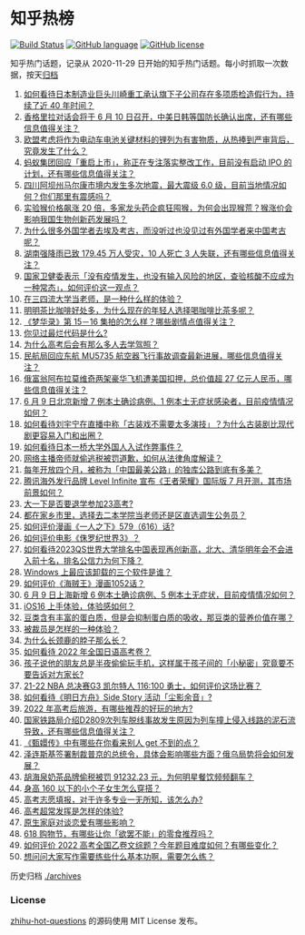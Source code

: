 # 知乎热榜
[![Build Status](https://github.com/ToWeLong/zhihu-hot-questions/workflows/CI/badge.svg)](https://github.com/ToWeLong/zhihu-hot-questions/actions)
[![GitHub language](https://img.shields.io/badge/language-golang-orange.svg)](https://golang.org/)
[![GitHub license](https://img.shields.io/github/license/ToWeLong/zhihu-hot-questions)](https://github.com/ToWeLong/zhihu-hot-questions/blob/main/LICENSE)

知乎热门话题，记录从 2020-11-29 日开始的知乎热门话题。每小时抓取一次数据，按天[归档](./archives)

<!-- BEGIN -->

1. [如何看待日本制造业巨头川崎重工承认旗下子公司存在多项质检造假行为，持续了近 40 年时间？](https://www.zhihu.com/question/536799972)
1. [香格里拉对话会将于 6 月 10 日召开，中美日韩等国防长确认出席，还有哪些信息值得关注？](https://www.zhihu.com/question/536892808)
1. [欧盟考虑将作为电动车电池关键材料的锂列为有害物质，从热捧到严审背后，究竟发生了什么？](https://www.zhihu.com/question/536674986)
1. [蚂蚁集团回应「重启上市」，称正在专注落实整改工作，目前没有启动 IPO 的计划，还有哪些信息值得关注？](https://www.zhihu.com/question/536888227)
1. [四川阿坝州马尔康市境内发生多次地震，最大震级 6.0 级，目前当地情况如何？你们那里有震感吗？](https://www.zhihu.com/question/536930175)
1. [实验猴价格飙涨 20 倍，多家龙头药企疯狂囤猴，为何会出现猴荒？猴涨价会影响我国生物创新药发展吗？](https://www.zhihu.com/question/536901931)
1. [为什么很多外国学者去埃及考古，而没听过也没见过有外国学者来中国考古呢？](https://www.zhihu.com/question/530535052)
1. [湖南强降雨已致 179.45 万人受灾，10 人死亡 3 人失联，还有哪些信息值得关注？](https://www.zhihu.com/question/536706227)
1. [国家卫健委表示「没有疫情发生，也没有输入风险的地区，查验核酸不应成为一种常态」，如何评价这一观点？](https://www.zhihu.com/question/536866571)
1. [在三四流大学当老师，是一种什么样的体验？](https://www.zhihu.com/question/536262337)
1. [明明茶比咖啡好处多，为什么现在的年轻人选择喝咖啡比茶多呢？](https://www.zhihu.com/question/532257595)
1. [《梦华录》第 15－16 集拍的怎么样？哪些剧情点值得关注？](https://www.zhihu.com/question/536895651)
1. [你见过最烂代码是什么?](https://www.zhihu.com/question/306452885)
1. [为什么高考后会有那么多人去学驾照？](https://www.zhihu.com/question/532826121)
1. [民航局回应东航 MU5735 航空器飞行事故调查最新进展，哪些信息值得关注？](https://www.zhihu.com/question/537001347)
1. [俄富翁阿布拉莫维奇两架豪华飞机遭美国扣押，总价值超 27 亿元人民币，哪些信息值得关注？](https://www.zhihu.com/question/536525564)
1. [6 月 9 日北京新增 7 例本土确诊病例、1 例本土无症状感染者，目前疫情情况如何？](https://www.zhihu.com/question/536973957)
1. [如何看待刘宇宁在直播中称「古装戏不需要太多演技」？为什么古装剧比现代剧更容易入门和出圈？](https://www.zhihu.com/question/536718618)
1. [如何看待日本一桥大学外国人入试作弊事件？](https://www.zhihu.com/question/536692927)
1. [网络主播帝师就偷逃税被罚道歉，如何从法律角度解读？](https://www.zhihu.com/question/536882728)
1. [每年开放四个月，被称为「中国最美公路」的独库公路到底有多美？](https://www.zhihu.com/question/489261464)
1. [腾讯海外发行品牌 Level Infinite 宣布《王者荣耀》国际版 7 月开测，其市场前景如何？](https://www.zhihu.com/question/536653530)
1. [大一下是否要退学参加23高考?](https://www.zhihu.com/question/519933613)
1. [都在家乡市里，选择去二本学院当老师还是区直选调生公务员？](https://www.zhihu.com/question/535924981)
1. [如何评价漫画《一人之下》579（616）话?](https://www.zhihu.com/question/536923842)
1. [如何评价电影《侏罗纪世界3》？](https://www.zhihu.com/question/535566367)
1. [如何看待2023QS世界大学排名中国表现再创新高，北大、清华明年会不会进入前十名，排名公信力为何下降？](https://www.zhihu.com/question/536790531)
1. [Windows 上最应该卸载的三个软件是谁？](https://www.zhihu.com/question/531532401)
1. [如何评价《海贼王》漫画1052话？](https://www.zhihu.com/question/535791484)
1. [6 月 9 日上海新增 6 例本土确诊病例、5 例本土无症状，目前疫情情况如何？](https://www.zhihu.com/question/536973842)
1. [iOS16 上手体验，体验感如何？](https://www.zhihu.com/question/536522129)
1. [豆类含有丰富的蛋白质，但是会抑制蛋白质的吸收，那豆类的营养价值在哪？](https://www.zhihu.com/question/433958616)
1. [被裁员是怎样的一种体验？](https://www.zhihu.com/question/27843346)
1. [为什么长颈鹿的脖子那么长？](https://www.zhihu.com/question/471553126)
1. [如何看待 2022 年全国日语高考卷？](https://www.zhihu.com/question/536695713)
1. [孩子说他的朋友总是半夜偷偷玩手机，这样属于孩子间的「小秘密」究竟要不要告诉对方家长?](https://www.zhihu.com/question/536450650)
1. [21-22 NBA 总决赛G3 凯尔特人 116:100 勇士，如何评价这场比赛？](https://www.zhihu.com/question/536825079)
1. [如何看待《明日方舟》Side Story 活动「尘影余音」?](https://www.zhihu.com/question/535653603)
1. [2022 年高考后旅游，有哪些推荐的好玩的地方?](https://www.zhihu.com/question/527419199)
1. [国家铁路局介绍D2809次列车脱线事故发生原因为列车撞上侵入线路的泥石流导致，还有哪些信息值得关注？](https://www.zhihu.com/question/537002002)
1. [《甄嬛传》中有哪些在你看来别人 get 不到的点？](https://www.zhihu.com/question/535864788)
1. [泽连斯基签署制裁普京的总统令，具体会影响哪些方面？俄乌局势将会如何发展？](https://www.zhihu.com/question/536919773)
1. [胡海泉奶茶品牌偷税被罚 91232.23 元，为何明星餐饮频频翻车？](https://www.zhihu.com/question/536841900)
1. [身高 160 以下的小个子女生怎么穿搭？](https://www.zhihu.com/question/274053103)
1. [高考志愿填报，对于许多专业一无所知，该怎么办?](https://www.zhihu.com/question/323060216)
1. [高考超常发挥是怎样的体验?](https://www.zhihu.com/question/33558161)
1. [原生家庭对谈恋爱有哪些影响？](https://www.zhihu.com/question/536821962)
1. [618 购物节，有哪些让你「欲罢不能」的零食推荐吗？](https://www.zhihu.com/question/460260665)
1. [如何评价 2022 高考全国乙卷文综题？今年题目难度如何？有哪些变化？](https://www.zhihu.com/question/536628192)
1. [想问问大家写作需要练些什么基本功啊，需要怎么练？](https://www.zhihu.com/question/531635786)

<!-- END -->

历史归档 [./archives](./archives)


### License
[zhihu-hot-questions](https://github.com/towelong/zhihu-hot-questions) 的源码使用 MIT License 发布。